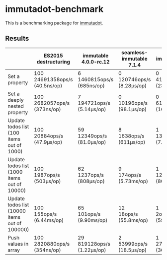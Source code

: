 # immutadot-benchmark

This is a benchmarking package for [immutadot](https://github.com/zenika-open-source/immutadot).

## Results

|  | ES2015 destructuring | immutable 4.0.0-rc.12 | seamless-immutable 7.1.4 | immer 9.0.1 | qim 0.0.52 | qim 0.0.52 curried | immutadot 1.0.0 | immutadot 2.0.0 | immutadot 2.0.0 curried | immutadot 3.0.0 | immutadot 3.0.0 curried |
| --- | --- | --- | --- | --- | --- | --- | --- | --- | --- | --- | --- |
| Set a property | 100 <br> 24691358ops/s (40.5ns/op) | 6 <br> 1460815ops/s (685ns/op) | 0 <br> 120746ops/s (8.28µs/op) | 0 <br> 41978ops/s (23.8µs/op) | 10 <br> 2474605ops/s (404ns/op) | 9 <br> 2229873ops/s (448ns/op) | 3 <br> 732190ops/s (1.37µs/op) | 10 <br> 2366846ops/s (423ns/op) | 8 <br> 1991930ops/s (502ns/op) | 10 <br> 2352926ops/s (425ns/op) | 12 <br> 2981534ops/s (335ns/op) |
| Set a deeply nested property | 100 <br> 2682057ops/s (373ns/op) | 7 <br> 194721ops/s (5.14µs/op) | 0 <br> 10196ops/s (98.1µs/op) | 0 <br> 6195ops/s (161µs/op) | 14 <br> 365573ops/s (2.74µs/op) | 13 <br> 361840ops/s (2.76µs/op) | 3 <br> 91097ops/s (11.0µs/op) | 9 <br> 243050ops/s (4.11µs/op) | 9 <br> 228824ops/s (4.37µs/op) | 7 <br> 180415ops/s (5.54µs/op) | 7 <br> 187279ops/s (5.34µs/op) |
| Update todos list (100 items out of 1000) | 100 <br> 20884ops/s (47.9µs/op) | 59 <br> 12349ops/s (81.0µs/op) | 8 <br> 1638ops/s (611µs/op) | 1 <br> 137ops/s (7.32ms/op) | 185 <br> 38736ops/s (25.8µs/op) | 169 <br> 35395ops/s (28.3µs/op) | 41 <br> 8651ops/s (116µs/op) | 117 <br> 24372ops/s (41.0µs/op) | 117 <br> 24334ops/s (41.1µs/op) | 59 <br> 12294ops/s (81.3µs/op) | 64 <br> 13330ops/s (75.0µs/op) |
| Update todos list (1000 items out of 10000) | 100 <br> 1987ops/s (503µs/op) | 62 <br> 1237ops/s (808µs/op) | 9 <br> 174ops/s (5.73ms/op) | 1 <br> 12ops/s (80.7ms/op) | 168 <br> 3341ops/s (299µs/op) | 200 <br> 3975ops/s (252µs/op) | 40 <br> 795ops/s (1.26ms/op) | 137 <br> 2721ops/s (368µs/op) | 147 <br> 2916ops/s (343µs/op) | 66 <br> 1320ops/s (758µs/op) | 61 <br> 1212ops/s (825µs/op) |
| Update todos list (10000 items out of 100000) | 100 <br> 155ops/s (6.44ms/op) | 65 <br> 101ops/s (9.90ms/op) | 12 <br> 18ops/s (55.8ms/op) | 1 <br> 2ops/s (598ms/op) | 150 <br> 234ops/s (4.28ms/op) | 197 <br> 307ops/s (3.26ms/op) | 51 <br> 80ops/s (12.6ms/op) | 153 <br> 238ops/s (4.20ms/op) | 156 <br> 242ops/s (4.12ms/op) | 70 <br> 108ops/s (9.24ms/op) | 69 <br> 107ops/s (9.30ms/op) |
| Push values in array | 100 <br> 2820880ops/s (354ns/op) | 29 <br> 819128ops/s (1.22µs/op) | 2 <br> 53999ops/s (18.5µs/op) | 1 <br> 27763ops/s (36.0µs/op) | 52 <br> 1462000ops/s (684ns/op) | 47 <br> 1337087ops/s (748ns/op) | 19 <br> 529382ops/s (1.89µs/op) | 30 <br> 854206ops/s (1.17µs/op) | 20 <br> 573476ops/s (1.74µs/op) | 43 <br> 1201655ops/s (832ns/op) | 47 <br> 1337892ops/s (747ns/op) |
